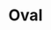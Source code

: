 ---
title: Oval
date: 
draft: false

# descripcion
description : Ovalos con detalle en plata

materials: Plata 925

color: Plateado

dimensions: 1,3 cm

code: 01-03-0155

type: "Aros"

categories: []

price: $2.740,00

price_eftvo: $2.330,00

# Images
# first image will be shown in the product page
images:
  # - image: "images/path_to_image"
  # La ubicacion de las imagenes es imagenes/Aros/Aros.Microcubic/01-03-0155-oval
  - image: "./images/aros/microcubic/01-03-0155-ovalos-con-detalle-en-plata_a.jpeg"
  - image: "./images/aros/microcubic/01-03-0155-ovalos-con-detalle-en-plata_b.jpeg"
---